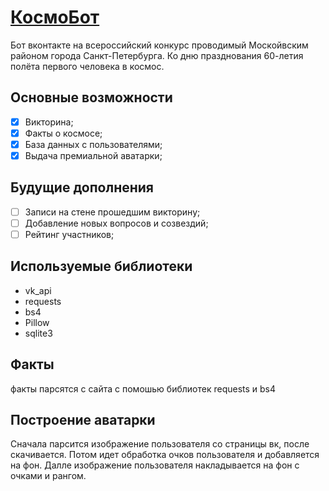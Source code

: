 # [КосмоБот](https://vk.com/public202952694)
Бот вконтакте на всероссийский конкурс проводимый Москойвским районом города Санкт-Петербурга. Ко дню празднования 60-летия полёта первого человека в космос.

## Основные возможности

- [x] Викторина;
- [x] Факты о космосе;
- [x] База данных с пользователями;
- [x] Выдача премиальной аватарки;

## Будущие дополнения

- [ ] Записи на стене прошедшим викторину;
- [ ] Добавление новых вопросов и созвездий;
- [ ] Рейтинг участников;

## Используемые библиотеки

- vk_api
- requests
- bs4
- Pillow
- sqlite3

## Факты
факты парсятся с сайта с помошью библиотек requests и bs4

## Построение аватарки
Сначала парсится изображение пользователя со страницы вк, после скачивается. Потом идет обработка очков пользователя и добавляется на фон. Далле изображение пользователя накладывается на фон с очками и рангом.
